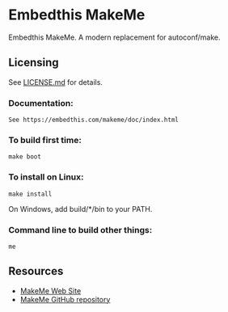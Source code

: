 Embedthis MakeMe
===

Embedthis MakeMe. A modern replacement for autoconf/make.

Licensing
---

See [LICENSE.md](https://github.com/embedthis/makeme/blob/master/LICENSE.md)
for details.

### Documentation:

    See https://embedthis.com/makeme/doc/index.html

### To build first time:

    make boot

### To install on Linux:

    make install

On Windows, add build/*/bin to your PATH.

### Command line to build other things:

    me

Resources
---
  - [MakeMe Web Site](https://embedthis.com/makeme/)
  - [MakeMe GitHub repository](https://github.com/embedthis/makeme)
